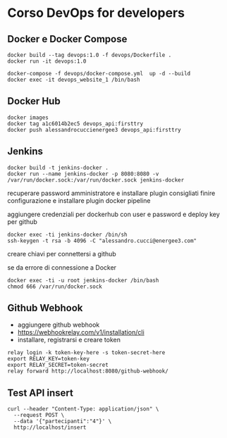 # Corso DevOps for developers

## Docker e Docker Compose
```
docker build --tag devops:1.0 -f devops/Dockerfile .
docker run -it devops:1.0 

docker-compose -f devops/docker-compose.yml  up -d --build
docker exec -it devops_website_1 /bin/bash 
```

## Docker Hub
```
docker images
docker tag a1c6014b2ec5 devops_api:firsttry
docker push alessandrocuccienergee3 devops_api:firsttry
```

## Jenkins
```
docker build -t jenkins-docker . 
docker run --name jenkins-docker -p 8080:8080 -v /var/run/docker.sock:/var/run/docker.sock jenkins-docker
```

recuperare password amministratore e installare plugin consigliati
finire configurazione e installare plugin docker pipeline

aggiungere credenziali per dockerhub con user e password e deploy key per github

```
docker exec -ti jenkins-docker /bin/sh
ssh-keygen -t rsa -b 4096 -C "alessandro.cucci@energee3.com"
```
creare chiavi per connettersi a github

se da errore di connessione a Docker
```
docker exec -ti -u root jenkins-docker /bin/bash
chmod 666 /var/run/docker.sock
```

## Github Webhook

- aggiungere github webhook
- https://webhookrelay.com/v1/installation/cli
- installare, registrarsi e creare token 

```
relay login -k token-key-here -s token-secret-here
export RELAY_KEY=token-key
export RELAY_SECRET=token-secret
relay forward http://localhost:8080/github-webhook/ 
```

## Test API insert 
```
curl --header "Content-Type: application/json" \
  --request POST \
  --data '{"partecipanti":"4"}' \
  http://localhost/insert
```